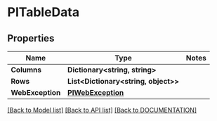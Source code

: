 # PITableData

## Properties
Name | Type | Notes
------------ | ------------- | -------------
**Columns** | **Dictionary<string, string>**
**Rows** | **List<Dictionary<string, object>>**
**WebException** | **[**PIWebException**](../Model/PIWebException.md)**

[[Back to Model list]](../../DOCUMENTATION.md#documentation-for-models) [[Back to API list]](../../DOCUMENTATION.md#documentation-for-api-endpoints) [[Back to DOCUMENTATION]](../../DOCUMENTATION.md)
